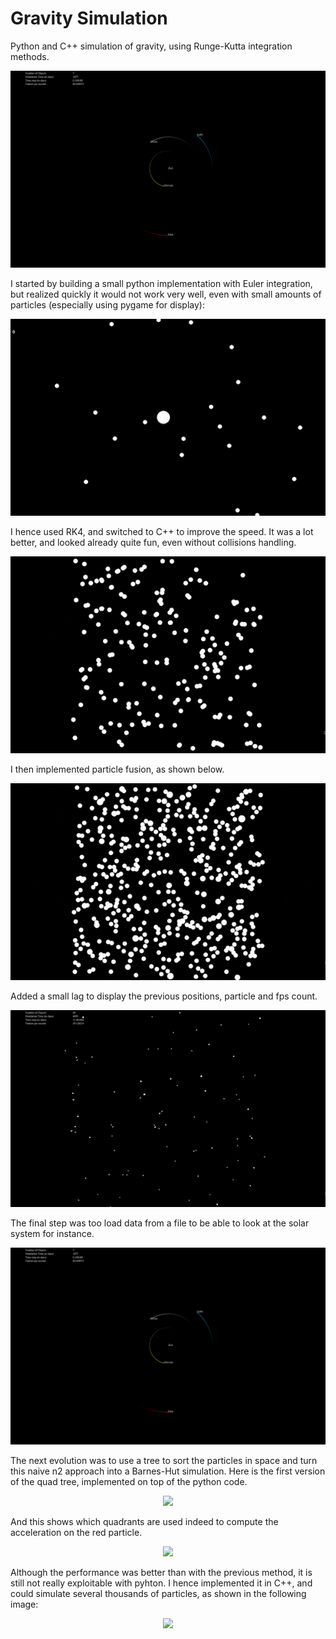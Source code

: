# Gravity Simulation

Python and C++ simulation of gravity, using Runge-Kutta integration methods.

<p align="center">
  <img src="Images/final.gif">
</p>

I started by building a small python implementation with Euler integration, but realized quickly it would not work very well, even with small amounts of particles (especially using pygame for display):
<p align="center">
  <img src="Images/pygame_21_particles.gif">
</p>

I hence used RK4, and switched to C++ to improve the speed. It was a lot better, and looked already quite fun, even without collisions handling.
<p align="center">
  <img src="Images/glut_100_particles_no_collisions.gif">
</p>

I then implemented particle fusion, as shown below.
<p align="center">
  <img src="Images/glut_500_particles_merging.gif">
</p>

Added a small lag to display the previous positions, particle and fps count.
<p align="center">
  <img src="Images/glut_200_particles_with.gif">
</p>

The final step was too load data from a file to be able to look at the solar system for instance.

<p align="center">
  <img src="Images/final.gif">
</p>

The next evolution was to use a tree to sort the particles in space and turn this naive n2 approach into a Barnes-Hut simulation.
Here is the first version of the quad tree, implemented on top of the python code. 

<p align="center">
  <img src="images/pygame_21_particles_quad_tree.gif", width=400>
</p>

And this shows which quadrants are used indeed to compute the acceleration on the red particle.
<p align="center">
  <img src="images/pygame_barnes_hut_acceleration.gif", width=400>
</p>

Although the performance was better than with the previous method, it is still not really exploitable with pyhton. I hence implemented it in C++, and could simulate several thousands of particles, as shown in the following image:

<p align="center">
  <img src="images/glut_1000_particles_no_collisions.gif", width=400>
</p>
